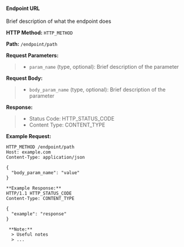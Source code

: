 #### **Endpoint URL**

Brief description of what the endpoint does

**HTTP Method:** `HTTP_METHOD`

**Path:** `/endpoint/path`

**Request Parameters:**
> - `param_name` (type, optional): Brief description of the parameter

**Request Body:**
> - `body_param_name` (type, optional): Brief description of the parameter

**Response:**
> - Status Code: HTTP_STATUS_CODE
> - Content Type: CONTENT_TYPE

**Example Request:**
```http
HTTP_METHOD /endpoint/path
Host: example.com
Content-Type: application/json

{
  "body_param_name": "value"
}

**Example Response:**
HTTP/1.1 HTTP_STATUS_CODE
Content-Type: CONTENT_TYPE

{
  "example": "response"
}

 **Note:**
  > Useful notes
  > ...
